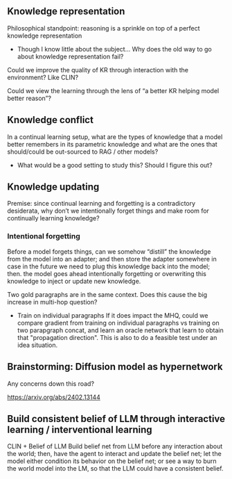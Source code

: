 ## Knowledge representation

Philosophical standpoint: reasoning is a sprinkle on top of a perfect knowledge representation
* Though I know little about the subject...
Why does the old way to go about knowledge representation fail?

Could we improve the quality of KR through interaction with the environment? Like CLIN?

Could we view the learning through the lens of “a better KR helping model better reason”?  

## Knowledge conflict

In a continual learning setup, what are the types of knowledge that a model better remembers in its parametric knowledge and what are the ones that should/could be out-sourced to RAG / other models? 
* What would be a good setting to study this? Should I figure this out?

## Knowledge updating
Premise: since continual learning and forgetting is a contradictory desiderata, why don’t we intentionally forget things and make room for continually learning knowledge?

### Intentional forgetting
Before a model forgets things, can we somehow “distill” the knowledge from the model into an adapter; and then store the adapter somewhere in case in the future we need to plug this knowledge back into the model; then. the model goes ahead intentionally forgetting or overwriting this knowledge to inject or update new knowledge.


Two gold paragraphs are in the same context. Does this cause the big increase in multi-hop question?
* Train on individual paragraphs
If it does impact the MHQ, could we compare gradient from training on individual paragraphs vs training on two parapgraph concat, and learn an oracle network that learn to obtain that "propagation direction". This is also to do a feasible test under an idea situation.

## Brainstorming: Diffusion model as hypernetwork

Any concerns down this road?

https://arxiv.org/abs/2402.13144



## Build consistent belief of LLM through interactive learning / interventional learning
CLIN + Belief of LLM
Build belief net from LLM before any interaction about the world; then, have the agent to interact and update the belief net; let the model either condition its behavior on the belief net; or see a way to burn the world model into the LM, so that the LLM could have a consistent belief. 
